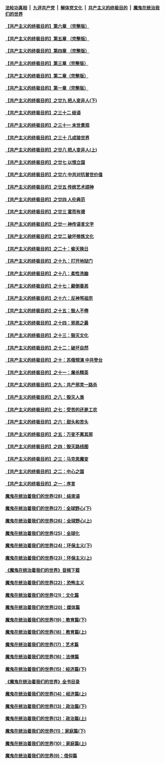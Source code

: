 ####  [法轮功真相](../../../../basic/blob/master/README.md?t=05052101) &nbsp;|&nbsp; [九评共产党](../../../../9ping.md/blob/master/README.md?t=05052101) &nbsp;|&nbsp; [解体党文化](../../../../jtdwh.md/blob/master/README.md?t=05052101)  &nbsp;|&nbsp; [共产主义的终极目的](../../../../gczydzjmd.md/blob/master/README.md?t=05052101) &nbsp;|&nbsp; [魔鬼在统治我们的世界](../../../../mgztzwmdsj.md/blob/master/README.md?t=05052101) 

#### [【共产主义的终极目的】第六章 （完整版）](../pages/nsc422/n11428913.md?t=05052101) 

#### [【共产主义的终极目的】第五章 （完整版）](../pages/nsc422/n11428912.md?t=05052101) 

#### [【共产主义的终极目的】第四章 （完整版）](../pages/nsc422/n11428907.md?t=05052101) 

#### [【共产主义的终极目的】第三章（完整版）](../pages/nsc422/n11428848.md?t=05052101) 

#### [【共产主义的终极目的】第二章（完整版）](../pages/nsc422/n11428831.md?t=05052101) 

#### [【共产主义的终极目的】第一章（完整版）](../pages/nsc422/n11417651.md?t=05052101) 

#### [【共产主义的终极目的】之廿九 把人变非人(下)](../pages/nsc422/n11344140.md?t=05052101) 

#### [【共产主义的终极目的】之三十二 结语](../pages/nsc422/n11360535.md?t=05052101) 

#### [【共产主义的终极目的】之三十一 末世景观](../pages/nsc422/n11351129.md?t=05052101) 

#### [【共产主义的终极目的】之三十 几成狼世界](../pages/nsc422/n11348280.md?t=05052101) 

#### [【共产主义的终极目的】之廿八 把人变非人(上)](../pages/nsc422/n11340492.md?t=05052101) 

#### [【共产主义的终极目的】之廿七 以恨立国](../pages/nsc422/n11336944.md?t=05052101) 

#### [【共产主义的终极目的】之廿六 中共对抗普世价值](../pages/nsc422/n11324785.md?t=05052101) 

#### [【共产主义的终极目的】之廿五 传统艺术颂神](../pages/nsc422/n11296396.md?t=05052101) 

#### [【共产主义的终极目的】之廿四 人伦典范](../pages/nsc422/n11296397.md?t=05052101) 

#### [【共产主义的终极目的】之廿三 富而有德](../pages/nsc422/n11283598.md?t=05052101) 

#### [【共产主义的终极目的】之廿一 神传语言文字](../pages/nsc422/n11263265.md?t=05052101) 

#### [【共产主义的终极目的】之廿二 破坏修炼文化](../pages/nsc422/n11245728.md?t=05052101) 

#### [【共产主义的终极目的】之二十：偷天换日](../pages/nsc422/n11238846.md?t=05052101) 

#### [【共产主义的终极目的】之十九：打开地狱门](../pages/nsc422/n11206376.md?t=05052101) 

#### [【共产主义的终极目的】之十八：柔性洗脑](../pages/nsc422/n11199994.md?t=05052101) 

#### [【共产主义的终极目的】之十七：颠倒善恶](../pages/nsc422/n11179782.md?t=05052101) 

#### [【共产主义的终极目的】之十六：反神骂祖宗](../pages/nsc422/n11166798.md?t=05052101) 

#### [【共产主义的终极目的】之十五：毁人不倦](../pages/nsc422/n11166792.md?t=05052101) 

#### [【共产主义的终极目的】之十四：邪恶之最](../pages/nsc422/n11150249.md?t=05052101) 

#### [【共产主义的终极目的】之十三：毁灭文化](../pages/nsc422/n11135227.md?t=05052101) 

#### [【共产主义的终极目的】之十二：破坏自然](../pages/nsc422/n11135214.md?t=05052101) 

#### [【共产主义的终极目的】之十：苏俄预演 中共登台](../pages/nsc422/n11118424.md?t=05052101) 

#### [【共产主义的终极目的】之十一：屠杀精英](../pages/nsc422/n11118442.md?t=05052101) 

#### [【共产主义的终极目的】之九：共产邪灵一路杀](../pages/nsc422/n11114139.md?t=05052101) 

#### [【共产主义的终极目的】之八：毁灭人类](../pages/nsc422/n11108503.md?t=05052101) 

#### [【共产主义的终极目的】之七：受苦的还是工农](../pages/nsc422/n11101809.md?t=05052101) 

#### [【共产主义的终极目的】之六：甜头和苦头](../pages/nsc422/n11096971.md?t=05052101) 

#### [【共产主义的终极目的】之五：万变不离其邪](../pages/nsc422/n11091285.md?t=05052101) 

#### [【共产主义的终极目的】之四：毁灭路线图](../pages/nsc422/n11086284.md?t=05052101) 

#### [【共产主义的终极目的】之三：马克思魔变](../pages/nsc422/n11061941.md?t=05052101) 

#### [【共产主义的终极目的】之二：中心之国](../pages/nsc422/n11047728.md?t=05052101) 

#### [【共产主义的终极目的】之一：序言](../pages/nsc422/n11086077.md?t=05052101) 

#### [魔鬼在统治着我们的世界(28)：结束语](../pages/nsc422/n10936246.md?t=05052101) 

#### [魔鬼在统治着我们的世界(27)：全球野心(下)](../pages/nsc422/n10928319.md?t=05052101) 

#### [魔鬼在统治着我们的世界(26)：全球野心(上)](../pages/nsc422/n10900318.md?t=05052101) 

#### [魔鬼在统治着我们的世界(25)：全球化](../pages/nsc422/n10788205.md?t=05052101) 

#### [魔鬼在统治着我们的世界(24)：环保主义(下)](../pages/nsc422/n10695307.md?t=05052101) 

#### [魔鬼在统治着我们的世界(23)：环保主义(上)](../pages/nsc422/n10688613.md?t=05052101) 

#### [《魔鬼在统治着我们的世界》音频下载](../pages/nsc422/n10635553.md?t=05052101) 

#### [魔鬼在统治着我们的世界(22)：恐怖主义](../pages/nsc422/n10614727.md?t=05052101) 

#### [魔鬼在统治着我们的世界(21)：文化篇](../pages/nsc422/n10597706.md?t=05052101) 

#### [魔鬼在统治着我们的世界(20)：媒体篇](../pages/nsc422/n10586579.md?t=05052101) 

#### [魔鬼在统治着我们的世界(19)：教育篇(下)](../pages/nsc422/n10564808.md?t=05052101) 

#### [魔鬼在统治着我们的世界(18)：教育篇(上)](../pages/nsc422/n10526970.md?t=05052101) 

#### [魔鬼在统治着我们的世界(17)：艺术篇](../pages/nsc422/n10499093.md?t=05052101) 

#### [魔鬼在统治着我们的世界(16)：法律篇](../pages/nsc422/n10485969.md?t=05052101) 

#### [魔鬼在统治着我们的世界(15)：经济篇(下)](../pages/nsc422/n10469975.md?t=05052101) 

#### [《魔鬼在统治着我们的世界》全书目录](../pages/nsc422/n10464261.md?t=05052101) 

#### [魔鬼在统治着我们的世界(14)：经济篇(上)](../pages/nsc422/n10457370.md?t=05052101) 

#### [魔鬼在统治着我们的世界(13)：政治篇(下)](../pages/nsc422/n10448270.md?t=05052101) 

#### [魔鬼在统治着我们的世界(12)：政治篇(上)](../pages/nsc422/n10444576.md?t=05052101) 

#### [魔鬼在统治着我们的世界(11)：家庭篇(下)](../pages/nsc422/n10440961.md?t=05052101) 

#### [魔鬼在统治着我们的世界(10)：家庭篇(上)](../pages/nsc422/n10435448.md?t=05052101) 

#### [魔鬼在统治着我们的世界(9)：信仰篇](../pages/nsc422/n10432159.md?t=05052101) 

